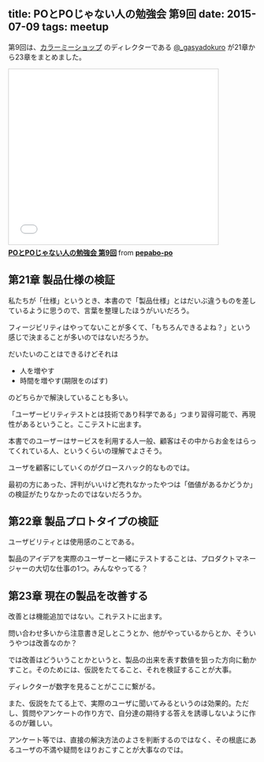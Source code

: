 title: POとPOじゃない人の勉強会 第9回
date: 2015-07-09
tags: meetup
---
第9回は、[カラーミーショップ](http://shop-pro.jp/) のディレクターである [@_gasyadokuro](https://twitter.com/_gasyadokuro) が21章から23章をまとめました。

<iframe src="//www.slideshare.net/slideshow/embed_code/key/E0x60QK3B7ouv6" width="425" height="355" frameborder="0" marginwidth="0" marginheight="0" scrolling="no" style="border:1px solid #CCC; border-width:1px; margin-bottom:5px; max-width: 100%;" allowfullscreen> </iframe> <div style="margin-bottom:5px"> <strong> <a href="//www.slideshare.net/pepabo-po/popo-9" title="POとPOじゃない人の勉強会 第9回" target="_blank">POとPOじゃない人の勉強会 第9回</a> </strong> from <strong><a href="//www.slideshare.net/pepabo-po" target="_blank">pepabo-po</a></strong> </div>

## 第21章 製品仕様の検証

私たちが「仕様」というとき、本書ので「製品仕様」とはだいぶ違うものを差しているように思うので、言葉を整理したほうがいいだろう。

フィージビリティはやってないことが多くて、「もちろんできるよね？」という感じで決まることが多いのではないだろうか。

だいたいのことはできるけどそれは

- 人を増やす
- 時間を増やす(期限をのばす)

のどちらかで解決していることも多い。

「ユーザービリティテストとは技術であり科学である」つまり習得可能で、再現性があるということ。ここテストに出ます。

本書でのユーザーはサービスを利用する人一般、顧客はその中からお金をはらってくれている人、というくらいの理解でよさそう。

ユーザを顧客にしていくのがグロースハック的なものでは。

最初の方にあった、評判がいいけど売れなかったやつは「価値があるかどうか」の検証がたりなかったのではないだろうか。

## 第22章 製品プロトタイプの検証

ユーザビリティとは使用感のことである。

製品のアイデアを実際のユーザーと一緒にテストすることは、プロダクトマネージャーの大切な仕事の1つ。みんなやってる？

## 第23章 現在の製品を改善する

改善とは機能追加ではない。これテストに出ます。

問い合わせ多いから注意書き足しとこうとか、他がやっているからとか、そういうやつは改善なのか？

では改善はどういうことかというと、製品の出来を表す数値を狙った方向に動かすこと。そのためには、仮説をたてること、それを検証することが大事。

ディレクターが数字を見ることがここに繋がる。

また、仮説をたてる上で、実際のユーザに聞いてみるというのは効果的。ただし、質問やアンケートの作り方で、自分達の期待する答えを誘導しないように作るのが難しい。

アンケート等では、直接の解決方法のよさを判断するのではなく、その根底にあるユーザの不満や疑問をほりおこすことが大事なのでは。
